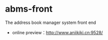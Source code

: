 # abms-front
The address book manager system front end
* online preview：http://www.aniikiki.cn:9528/
